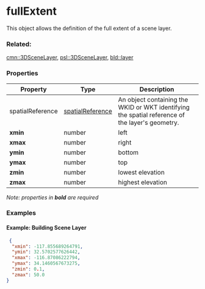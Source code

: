 # fullExtent

This object allows the definition of the full extent of a scene layer.

### Related:

[cmn::3DSceneLayer](3DSceneLayer.cmn.md), [psl::3DSceneLayer](3DSceneLayer.psl.md), [bld::layer](layer.bld.md)
### Properties

| Property | Type | Description |
| --- | --- | --- |
| spatialReference | [spatialReference](spatialReference.cmn.md) | An object containing the WKID or WKT identifying the spatial reference of the layer's geometry. |
| **xmin** | number | left |
| **xmax** | number | right |
| **ymin** | number | bottom |
| **ymax** | number | top |
| **zmin** | number | lowest elevation |
| **zmax** | number | highest elevation |

*Note: properties in **bold** are required*

### Examples 

#### Example: Building Scene Layer 

```json
 {
  "xmin": -117.855689264791,
  "ymin": 32.5702577626442,
  "xmax": -116.87086222794,
  "ymax": 34.1460567673275,
  "zmin": 0.1,
  "zmax": 50.0
} 
```

